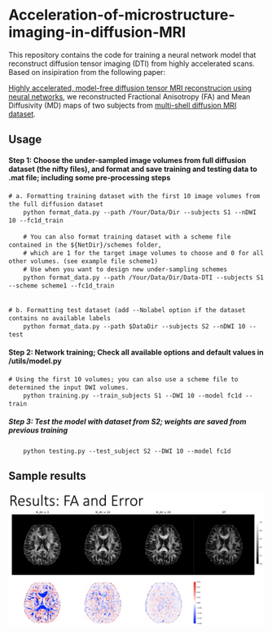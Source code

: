 # Acceleration-of-microstructure-imaging-in-diffusion-MRI

This repository contains the code for training a neural network model that reconstruct diffusion tensor imaging (DTI) from highly accelerated scans. Based on insipiration from the following paper:

[Highly accelerated, model-free diffusion tensor MRI reconstrucion using neural networks](https://aapm.onlinelibrary.wiley.com/doi/full/10.1002/mp.13400?af=R), we reconstructed Fractional Anisotropy (FA) and Mean Diffusivity (MD) maps of two subjects from [multi-shell diffusion MRI dataset](https://www.nature.com/articles/s41597-020-0493-8?sf234363855=1).

## Usage

#### Step 1: Choose the under-sampled image volumes from full diffusion dataset (the nifty files), and format and save training and testing data to .mat file; including some pre-processing steps

    # a. Formatting training dataset with the first 10 image volumes from the full diffusion dataset
        python format_data.py --path /Your/Data/Dir --subjects S1 --nDWI 10 --fc1d_train
  
        # You can also format training dataset with a scheme file contained in the ${NetDir}/schemes folder, 
        # which are 1 for the target image volumes to choose and 0 for all other volumes. (see example file scheme1)
        # Use when you want to design new under-sampling schemes
        python format_data.py --path /Your/Data/Dir/Data-DTI --subjects S1 --scheme scheme1 --fc1d_train 
        
        
    # b. Formatting test dataset (add --Nolabel option if the dataset contains no available labels
        python format_data.py --path $DataDir --subjects S2 --nDWI 10 --test
        
      
 #### Step 2: Network training; Check all available options and default values in /utils/model.py

    # Using the first 10 volumes; you can also use a scheme file to determined the input DWI volumes. 
        python training.py --train_subjects S1 --DWI 10 --model fc1d --train 



##### Step 3: Test the model with dataset from S2; weights are saved from previous training
        python testing.py --test_subject S2 --DWI 10 --model fc1d
        
## Sample results
![alt text](https://github.com/AsheryMbilinyi/Acceleration-of-microstructure-imaging-in-diffusion-MRI/blob/main/results.jpg)
        

